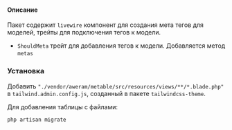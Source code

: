 #### Описание

Пакет содержит `livewire` компонент для создания мета тегов для моделей, трейты для подключения тегов к модели.

- `ShouldMeta` трейт для добавления тегов к модели. Добавляется метод `metas`

### Установка

Добавить `"./vendor/aweram/metable/src/resources/views/**/*.blade.php"` в `tailwind.admin.config.js`, созданный в пакете `tailwindcss-theme`.

Для добавления таблицы с файлами:

    php artisan migrate
